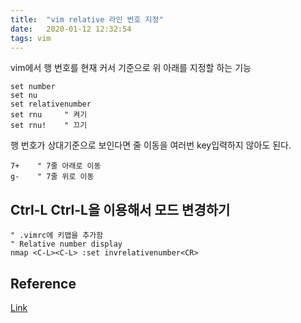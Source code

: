 ```yaml
---
title:  "vim relative 라인 번호 지정"
date:   2020-01-12 12:32:54
tags: vim
---
```


vim에서 행 번호를 현재 커서 기준으로 위 아래를 지정할 하는 기능

~~~vim
set number
set nu
set relativenumber
set rnu     " 켜기
set rnu!    " 끄기
~~~

행 번호가 상대기준으로 보인다면 줄 이동을 여러번 key입력하지 않아도 된다.
~~~
7+    " 7줄 아래로 이동
g-    " 7줄 위로 이동
~~~


## Ctrl-L Ctrl-L을 이용해서 모드 변경하기
~~~
" .vimrc에 키맵을 추가함
" Relative number display
nmap <C-L><C-L> :set invrelativenumber<CR>
~~~

## Reference
[Link](https://vi.stackexchange.com/questions/3/how-can-i-show-relative-line-numbers)